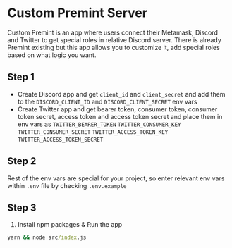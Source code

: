 # Custom Premint Server

Custom Premint is an app where users connect their Metamask, Discord and Twitter to get special roles in relative Discord server.
There is already Premint existing but this app allows you to customize it, add special roles based on what logic you want.

## Step 1

- Create Discord app and get `client_id` and `client_secret` and add them to the `DISCORD_CLIENT_ID` and `DISCORD_CLIENT_SECRET` env vars
- Create Twitter app and get bearer token, consumer token, consumer token secret, access token and access token secret and place them in env vars as `TWITTER_BEARER_TOKEN` `TWITTER_CONSUMER_KEY` `TWITTER_CONSUMER_SECRET` `TWITTER_ACCESS_TOKEN_KEY` `TWITTER_ACCESS_TOKEN_SECRET`  

## Step 2
Rest of the env vars are special for your project, so enter relevant env vars within `.env` file by checking `.env.example`

## Step 3

1. Install npm packages & Run the app

```bat
yarn && node src/index.js

```
